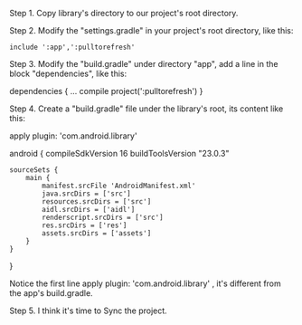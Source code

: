 Step 1. Copy library's directory to our project's root directory.

Step 2. Modify the "settings.gradle" in your project's root directory, like this:

	include ':app',':pulltorefresh'

Step 3. Modify the "build.gradle" under directory "app", add a line in the block "dependencies", like this:

dependencies {
	...
    compile project(':pulltorefresh')
}

Step 4. Create a "build.gradle" file under the library's root, its content like this:

apply plugin: 'com.android.library'

android {
	compileSdkVersion 16
	buildToolsVersion "23.0.3"

	sourceSets {
		main {
			manifest.srcFile 'AndroidManifest.xml'
			java.srcDirs = ['src']
			resources.srcDirs = ['src']
			aidl.srcDirs = ['aidl']
			renderscript.srcDirs = ['src']
			res.srcDirs = ['res']
			assets.srcDirs = ['assets']
		}
	}
}


Notice the first line apply plugin: 'com.android.library' , it's different from the app's build.gradle.

Step 5. I think it's time to Sync the project. 
